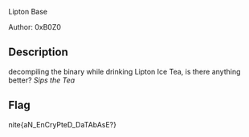 Lipton Base

Author: 0xB0Z0

## Description

decompiling the binary while drinking Lipton Ice Tea, is there anything better? _Sips the Tea_

## Flag

nite{aN_EnCryPteD_DaTAbAsE?}
